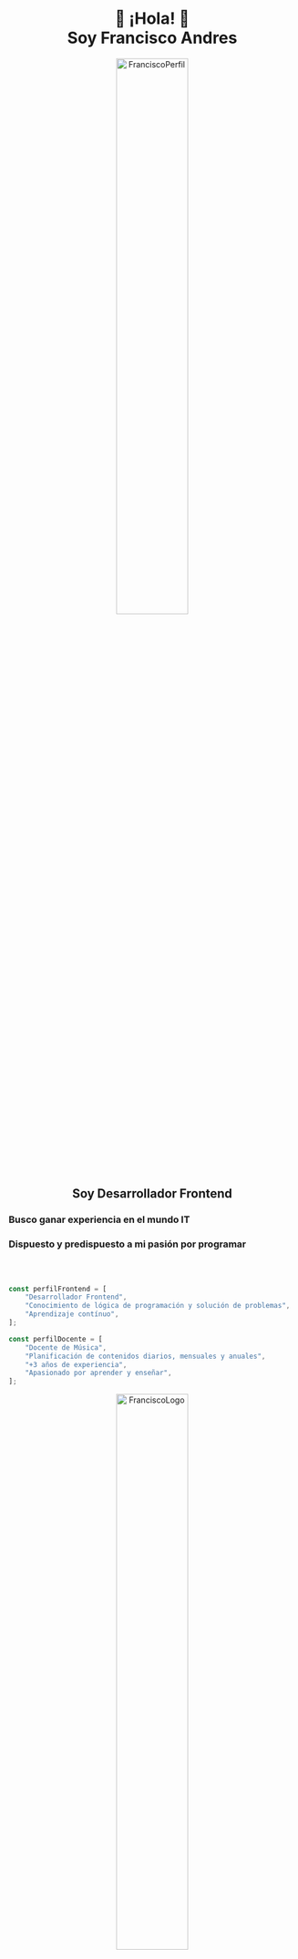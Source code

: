 
<h1 align="center">👋 ¡Hola! 👋 <br> Soy Francisco Andres </h1>

<p align="center"><img width="50%" border-radius="15px" src="https://i.ibb.co/wMX4ZKs/corte-fran.jpg" alt="FranciscoPerfil" /></p>

<h2 align="center">Soy Desarrollador Frontend</h2>
<h3>Busco ganar experiencia en el mundo IT</h3>
<h3>Dispuesto y predispuesto a mi pasión por programar</h3>
<br>

```javascript

const perfilFrontend = [
    "Desarrollador Frontend",
    "Conocimiento de lógica de programación y solución de problemas",
    "Aprendizaje contínuo",
];

const perfilDocente = [
    "Docente de Música",
    "Planificación de contenidos diarios, mensuales y anuales",
    "+3 años de experiencia",
    "Apasionado por aprender y enseñar",
];
```

<p align="center"><img width="50%" src="https://i.ibb.co/McFX1qT/Logo-Frontend-removebg-preview.png" alt="FranciscoLogo" /></p>

